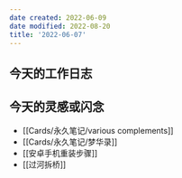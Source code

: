 ```yaml
---
date created: 2022-06-09
date modified: 2022-08-20
title: '2022-06-07'
---
```


## 今天的工作日志

## 今天的灵感或闪念

- [[Cards/永久笔记/various complements]]
- [[Cards/永久笔记/梦华录]]
- [[安卓手机重装步骤]]
- [[过河拆桥]]
